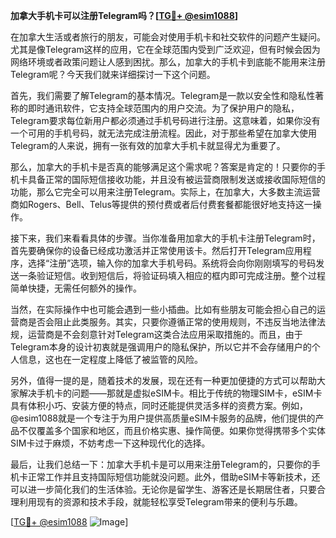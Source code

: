 **加拿大手机卡可以注册Telegram吗？[[TG💪+ @esim1088](https://t.me/s/esim1088)]**

在加拿大生活或者旅行的朋友，可能会对使用手机卡和社交软件的问题产生疑问。尤其是像Telegram这样的应用，它在全球范围内受到广泛欢迎，但有时候会因为网络环境或者政策问题让人感到困扰。那么，加拿大的手机卡到底能不能用来注册Telegram呢？今天我们就来详细探讨一下这个问题。

首先，我们需要了解Telegram的基本情况。Telegram是一款以安全性和隐私性著称的即时通讯软件，它支持全球范围内的用户交流。为了保护用户的隐私，Telegram要求每位新用户都必须通过手机号码进行注册。这意味着，如果你没有一个可用的手机号码，就无法完成注册流程。因此，对于那些希望在加拿大使用Telegram的人来说，拥有一张有效的加拿大手机卡就显得尤为重要了。

那么，加拿大的手机卡是否真的能够满足这个需求呢？答案是肯定的！只要你的手机卡具备正常的国际短信接收功能，并且没有被运营商限制发送或接收国际短信的功能，那么它完全可以用来注册Telegram。实际上，在加拿大，大多数主流运营商如Rogers、Bell、Telus等提供的预付费或者后付费套餐都能很好地支持这一操作。

接下来，我们来看看具体的步骤。当你准备用加拿大的手机卡注册Telegram时，首先要确保你的设备已经成功激活并正常使用该卡。然后打开Telegram应用程序，选择“注册”选项，输入你的加拿大手机号码。系统将会向你刚刚填写的号码发送一条验证短信。收到短信后，将验证码填入相应的框内即可完成注册。整个过程简单快捷，无需任何额外的操作。

当然，在实际操作中也可能会遇到一些小插曲。比如有些朋友可能会担心自己的运营商是否会阻止此类服务。其实，只要你遵循正常的使用规则，不违反当地法律法规，运营商是不会刻意针对Telegram这类合法应用采取措施的。而且，由于Telegram本身的设计初衷就是强调用户的隐私保护，所以它并不会存储用户的个人信息，这也在一定程度上降低了被监管的风险。

另外，值得一提的是，随着技术的发展，现在还有一种更加便捷的方式可以帮助大家解决手机卡的问题——那就是虚拟eSIM卡。相比于传统的物理SIM卡，eSIM卡具有体积小巧、安装方便的特点，同时还能提供灵活多样的资费方案。例如，@esim1088就是一个专注于为用户提供高质量eSIM卡服务的品牌，他们提供的产品不仅覆盖多个国家和地区，而且价格实惠、操作简便。如果你觉得携带多个实体SIM卡过于麻烦，不妨考虑一下这种现代化的选择。

最后，让我们总结一下：加拿大手机卡是可以用来注册Telegram的，只要你的手机卡正常工作并且支持国际短信功能就没问题。此外，借助eSIM卡等新技术，还可以进一步简化我们的生活体验。无论你是留学生、游客还是长期居住者，只要合理利用现有的资源和技术手段，就能轻松享受Telegram带来的便利与乐趣。

[[TG💪+ @esim1088](https://t.me/s/esim1088) ![Image](https://i.postimg.cc/4NQfJmqS/Snipaste-2025-05-13-00-14-12.png)]